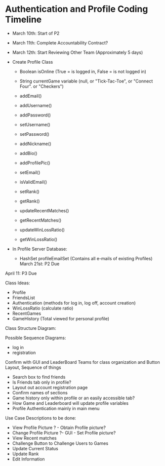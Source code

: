 # Authentication and Profile Coding Timeline

- March 10th: Start of P2
- March 11th: Complete Accountability Contract?
- March 12th: Start Reviewing Other Team (Approximately 5 days)
- Create Profile Class
    - Boolean isOnline (True = is logged in, False = is not logged in)
    - String currentGame variable (null, or "Tick-Tac-Toe", or "Connect Four". or "Checkers")
    - addEmail()
    - addUsername()
    - addPassword()
    - setUsername()
    - setPassword()
    - addNickname()
    - addBio()
    - addProfilePic()

    - setEmail()
    - isValidEmail()

    - setRank()
    - getRank()
  
    - updateRecentMatches()
    - getRecentMatches()
    
    - updateWinLossRatio()
    - getWinLossRatio()


- In Profile Server Database:
    - HashSet profileEmailSet (Contains all e-mails of existing Profiles)
March 21st: P2 Due

April 11: P3 Due





Class Ideas:
- Profile
- FriendsList
- Authentication (methods for log in, log off, account creation)
- WinLossRatio (calculate ratio)
- RecentGames
- GameHistory (Total viewed for personal profile)


Class Structure Diagram:


Possible Sequence Diagrams:
- log in
- registration

Confirm with GUI and LeaderBoard Teams for class organization and Button Layout, Sequence of things
- Search box to find friends
- Is Friends tab only in profile?
- Layout out account registration page
- Confirm names of sections
- Game history only within profile or an easily accessible tab?
- How Game and Leaderboard will update profile variables
- Profile Authentication mainly in main menu


Use Case Descriptions to be done:
- View Profile Picture ? - Obtain Profile picture?
- Change Profile Picture ?- GUI - Set Profile picture?
- View Recent matches
- Challenge Button to Challenge Users to Games
- Update Current Status
- Update Rank
- Edit Information
